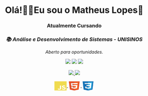 <h1 align='center'>Olá!👋🏻<b>Eu sou o Matheus Lopes</b>🧐</h1>
<h3 align ='center'>Atualmente Cursando</h3>
<h3 align='center'><i>📚 Análise e Desenvolvimento de Sistemas - UNISINOS</i></h3>

<p align='center'><i>Aberto para oportunidades.</i></a>

<div align='center'> 
  <a href="https://instagram.com/matheuslopesa" target="_blank"><img src="https://img.shields.io/badge/-Instagram-%23E4405F?style=for-the-badge&logo=instagram&logoColor=white" target="_blank"></a>
  <a href = "mailto:matheuslopesa@gmail.com"><img src="https://img.shields.io/badge/-Gmail-%23333?style=for-the-badge&logo=gmail&logoColor=white" target="_blank"></a>
  <a href="https://www.linkedin.com/in/matheuslds" target="_blank"><img src="https://img.shields.io/badge/-LinkedIn-%230077B5?style=for-the-badge&logo=linkedin&logoColor=white" target="_blank"></a> 
</div>
</br>
<div align="center">
  <a href="https://github.com/matheuslopesa">
  <img height="170em" src="https://github-readme-stats.vercel.app/api?username=matheuslopesa&show_icons=true&theme=dracula&include_all_commits=true&count_private=true"/>
  <img height="170em" src="https://github-readme-stats.vercel.app/api/top-langs/?username=matheuslopesa&layout=compact&langs_count=7&theme=dracula"/>
</div>
<div align="center"><br>
  <img align="center" alt="Matheus-Js" height="30" width="40" src="https://raw.githubusercontent.com/devicons/devicon/master/icons/javascript/javascript-plain.svg">
  <img align="center" alt="Matheus-HTML" height="30" width="40" src="https://raw.githubusercontent.com/devicons/devicon/master/icons/html5/html5-original.svg">
  <img align="center" alt="Matheus-CSS" height="30" width="40" src="https://raw.githubusercontent.com/devicons/devicon/master/icons/css3/css3-original.svg">
</div>
